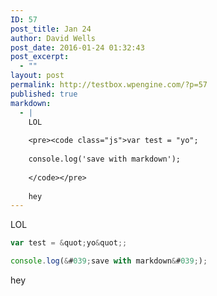 ```yaml
---
ID: 57
post_title: Jan 24
author: David Wells
post_date: 2016-01-24 01:32:43
post_excerpt:
  - ""
layout: post
permalink: http://testbox.wpengine.com/?p=57
published: true
markdown:
  - |
    LOL
    
    <pre><code class="js">var test = "yo";
    
    console.log('save with markdown');
    
    </code></pre>
    
    hey
---
```

LOL

```js
var test = &quot;yo&quot;;

console.log(&#039;save with markdown&#039;);

```

hey